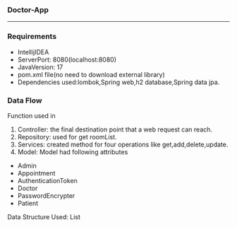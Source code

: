 ### Doctor-App
_______


### Requirements
* IntellijIDEA
* ServerPort: 8080(localhost:8080)
* JavaVersion: 17
* pom.xml file(no need to download external library)
* Dependencies used:lombok,Spring web,h2 database,Spring data jpa.

### Data Flow
Function used in
1. Controller: the final destination point that a web request can reach.
2. Repository: used for get roomList.
3. Services: created method for four operations like get,add,delete,update.
4. Model: Model had following attributes

* Admin
* Appointment
* AuthenticationToken
* Doctor
* PasswordEncrypter
* Patient

Data Structure Used: List

